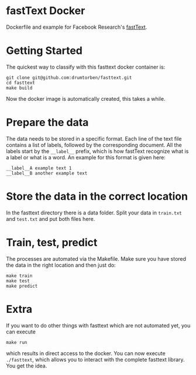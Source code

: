 # fastText Docker
Dockerfile and example for Facebook Research's [fastText](https://fasttext.cc/docs/en/support.html).

# Getting Started
The quickest way to classify with this fasttext docker container is:
```
git clone git@github.com:drumtorben/fasttext.git
cd fasttext
make build
```

Now the docker image is automatically created, this takes a while.

# Prepare the data
The data needs to be stored in a specific format. Each line of the text file contains a list of labels, followed by the corresponding document. All the labels start by the `__label__` prefix, which is how fastText recognize what is a label or what is a word.
An example for this format is given here:
```
__label__A example text 1
__label__B another example text
```

# Store the data in the correct location
In the fasttext directory there is a data folder. Split your data in `train.txt` and `test.txt` and put both files here.

# Train, test, predict
The processes are automated via the Makefile. Make sure you have stored the data in the right location and then just do:
```
make train
make test
make predict
```

# Extra
If you want to do other things with fasttext which are not automated yet, you can execute
```
make run
```
which results in direct access to the docker. You can now execute `./fasttext`, which allows you to interact with the complete fasttext library. You get the idea.
